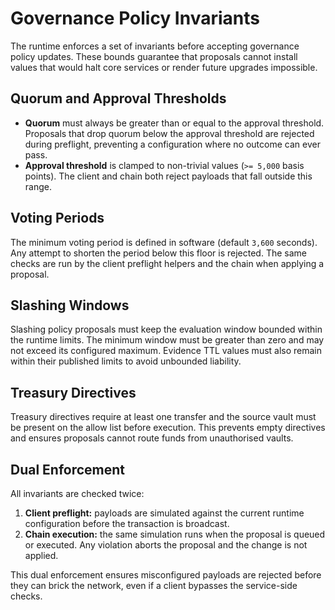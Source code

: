 # Governance Policy Invariants

The runtime enforces a set of invariants before accepting governance policy
updates. These bounds guarantee that proposals cannot install values that would
halt core services or render future upgrades impossible.

## Quorum and Approval Thresholds

* **Quorum** must always be greater than or equal to the approval threshold.
  Proposals that drop quorum below the approval threshold are rejected during
  preflight, preventing a configuration where no outcome can ever pass.
* **Approval threshold** is clamped to non-trivial values (`>= 5,000` basis
  points). The client and chain both reject payloads that fall outside this
  range.

## Voting Periods

The minimum voting period is defined in software (default `3,600` seconds). Any
attempt to shorten the period below this floor is rejected. The same checks are
run by the client preflight helpers and the chain when applying a proposal.

## Slashing Windows

Slashing policy proposals must keep the evaluation window bounded within the
runtime limits. The minimum window must be greater than zero and may not exceed
its configured maximum. Evidence TTL values must also remain within their
published limits to avoid unbounded liability.

## Treasury Directives

Treasury directives require at least one transfer and the source vault must be
present on the allow list before execution. This prevents empty directives and
ensures proposals cannot route funds from unauthorised vaults.

## Dual Enforcement

All invariants are checked twice:

1. **Client preflight:** payloads are simulated against the current runtime
   configuration before the transaction is broadcast.
2. **Chain execution:** the same simulation runs when the proposal is queued or
   executed. Any violation aborts the proposal and the change is not applied.

This dual enforcement ensures misconfigured payloads are rejected before they
can brick the network, even if a client bypasses the service-side checks.
